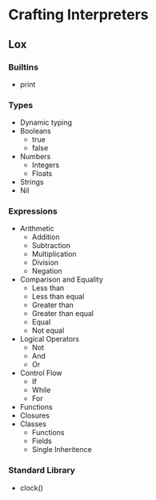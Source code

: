 # Crafting Interpreters

## Lox

### Builtins

* print

### Types

* Dynamic typing
* Booleans
  * true
  * false
* Numbers
  * Integers
  * Floats
* Strings
* Nil

### Expressions

* Arithmetic
  * Addition
  * Subtraction
  * Multiplication
  * Division
  * Negation
* Comparison and Equality
  * Less than
  * Less than equal
  * Greater than
  * Greater than equal
  * Equal
  * Not equal
* Logical Operators
  * Not
  * And
  * Or
* Control Flow
  * If
  * While
  * For
* Functions
* Closures
* Classes
  * Functions
  * Fields
  * Single Inheritence

### Standard Library

* clock()
